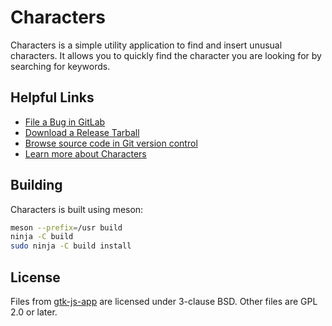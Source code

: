 # Characters

Characters is a simple utility application to find and insert unusual
characters.  It allows you to quickly find the character you are
looking for by searching for keywords.

## Helpful Links
 * [File a Bug in GitLab](https://gitlab.gnome.org/GNOME/gnome-characters/issues)
 * [Download a Release Tarball](https://download.gnome.org/sources/gnome-characters/)
 * [Browse source code in Git version control](https://gitlab.gnome.org/GNOME/gnome-characters)
 * [Learn more about Characters](https://apps.gnome.org/app/org.gnome.Characters/)

## Building

Characters is built using meson:
```sh
meson --prefix=/usr build
ninja -C build
sudo ninja -C build install
```

## License

Files from [gtk-js-app](https://github.com/gcampax/gtk-js-app) are
licensed under 3-clause BSD.  Other files are GPL 2.0 or later.
